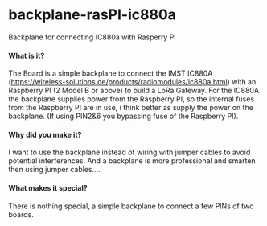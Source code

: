 # backplane-rasPI-ic880a
Backplane for connecting IC880a with Rasperry PI
#### What is it?
The Board is a simple backplane to connect the IMST IC880A (https://wireless-solutions.de/products/radiomodules/ic880a.html) with an Raspberry PI (2 Model B or above) to build a LoRa Gateway. For the IC880A the backplane supplies power from the Raspberry PI, so the internal fuses from the Raspberry PI are in use, i think better as supply the power on the backplane. (If using PIN2&6 you bypassing fuse of the Raspberry PI).

#### Why did you make it?
I want to use the backplane instead of wiring with jumper cables to avoid potential interferences. And a backplane is more professional and smarten then using jumper cables....

#### What makes it special?
There is nothing special, a simple backplane to connect a few PINs of two boards.
